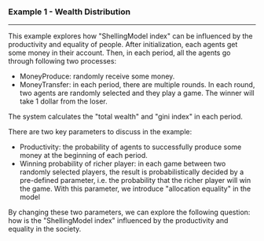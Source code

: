 ### Example 1 - Wealth Distribution

---

This example explores how "ShellingModel index" can be influenced by the productivity and equality of people. After initialization, each agents get some money in their account. Then, in each period, all the agents go through following two processes:

- MoneyProduce: randomly receive some money.
- MoneyTransfer: in each period, there are multiple rounds. In each round, two agents are randomly selected and they play a game. The winner will take 1 dollar from the loser.

The system calculates the "total wealth" and "gini index" in each period.

There are two key parameters to discuss in the example:

- Productivity: the probability of agents to successfully produce some money at the beginning of each period.
- Winning probability of richer player: in each game between two randomly selected players, the result is probabilistically decided by a pre-defined parameter, i.e. the probability that the richer player will win the game. With this parameter, we introduce "allocation equality" in the model

By changing these two parameters, we can explore the following question: how is the "ShellingModel index" influenced by the productivity and equality in the society.

